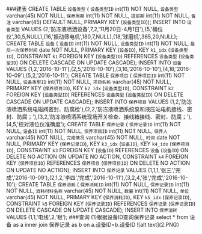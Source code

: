 ###建表
   CREATE TABLE `设备类型` (
    `设备类型ID` int(11) NOT NULL,
    `设备类型` varchar(45) NOT NULL,
    `保养周期` int(11) NOT NULL,
    `提前期` int(11) NOT NULL,
    `备注` varchar(45) DEFAULT NULL,
    PRIMARY KEY (`设备类型ID`));
     INSERT INTO `设备类型` VALUES (2,'防冻液喷洒设备',7,2,'11月20日-4月1日'),(5,'桶位仪',30,5,NULL),(16,'振动筛电机',180,7,NULL),(18,'球磨机',365,20,NULL);
  CREATE TABLE `设备` (
    `设备ID` int(11) NOT NULL,
    `设备类型ID` int(11) NOT NULL,
    `最后一次保养时间` date NOT NULL,
    PRIMARY KEY (`设备ID`),
    KEY `k1_idx` (`设备类型ID`),
    CONSTRAINT `k1` FOREIGN KEY (`设备类型ID`) REFERENCES `设备类型` (`设备类型ID`) ON DELETE CASCADE ON UPDATE CASCADE);
  INSERT INTO `设备` VALUES (1,2,'2016-10-11'),(2,5,'2016-10-10'),(3,16,'2016-10-10'),(4,18,'2016-10-09'),(5,2,'2016-10-11');
  CREATE TABLE `保养项目` (
    `保养项目ID` int(11) NOT NULL,
    `设备类型ID` int(11) NOT NULL,
    `项目名称` varchar(45) NOT NULL,
    PRIMARY KEY (`保养项目ID`),
    KEY `k2_idx` (`设备类型ID`),
    CONSTRAINT `k2` FOREIGN KEY (`设备类型ID`) REFERENCES `设备类型` (`设备类型ID`) ON DELETE CASCADE ON UPDATE CASCADE);
  INSERT INTO `保养项目` VALUES (1,2,'防冻液喷洒系统电磁阀密封、防腐检'),(2,2,'防冻液喷洒系统泵和液压站电机接线、密封、防腐；'),(3,2,'防冻液喷洒系统现场开关检查、接线箱接线、密封、防腐；'),(4,5,'校对液位仪准确度');
  CREATE TABLE `保养记录` (
    `保养记录ID` int(11) NOT NULL,
    `设备ID` int(11) NOT NULL,
    `保养项目ID` int(11) NOT NULL,
    `保养人` varchar(45) NOT NULL,
    `完成情况` varchar(45) NOT NULL,
    `时间` date NOT NULL,
    PRIMARY KEY (`保养记录ID`),
    KEY `k3_idx` (`设备ID`),
    KEY `k4_idx` (`保养项目ID`),
    CONSTRAINT `k3` FOREIGN KEY (`设备ID`) REFERENCES `设备` (`设备ID`) ON DELETE NO ACTION ON UPDATE NO ACTION,
    CONSTRAINT `k4` FOREIGN KEY (`保养项目ID`) REFERENCES `保养项目` (`保养项目ID`) ON DELETE NO ACTION ON UPDATE NO ACTION);
  INSERT INTO `保养记录` VALUES (1,1,1,'张三','完成','2016-10-09'),(2,1,2,'李四','完成','2016-10-11'),(3,2,4,'张','完成','2016-10-10');
  CREATE TABLE `保养消耗` (
    `保养消耗ID` int(11) NOT NULL,
    `保养记录ID` int(11) NOT NULL,
    `消耗材料名称` varchar(45) NOT NULL,
    `数量` int(11) NOT NULL,
    `单位` varchar(45) NOT NULL,
    PRIMARY KEY (`保养消耗ID`),
    KEY `k5_idx` (`保养记录ID`),
    CONSTRAINT `k5` FOREIGN KEY (`保养记录ID`) REFERENCES `保养记录` (`保养记录ID`) ON DELETE CASCADE ON UPDATE CASCADE);
  INSERT INTO `保养消耗` VALUES (1,1,'电线',2,'根');
  ###查询
  (1)根据设备ID查询保养记录
select * from 设备 as a inner join 保养记录 as b on a.设备ID=b.设备ID
![alt text](2.PNG）
